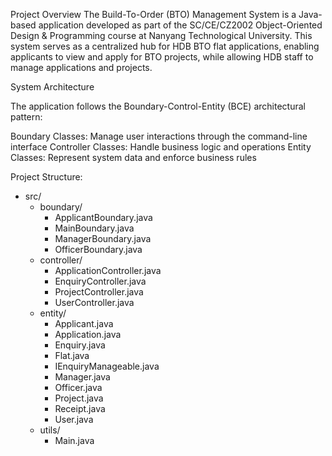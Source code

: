 Project Overview
The Build-To-Order (BTO) Management System is a Java-based application developed as part of the SC/CE/CZ2002 Object-Oriented Design & Programming course at Nanyang Technological University. This system serves as a centralized hub for HDB BTO flat applications, enabling applicants to view and apply for BTO projects, while allowing HDB staff to manage applications and projects.

System Architecture

The application follows the Boundary-Control-Entity (BCE) architectural pattern:

Boundary Classes: Manage user interactions through the command-line interface
Controller Classes: Handle business logic and operations
Entity Classes: Represent system data and enforce business rules


Project Structure:
- src/
  - boundary/
    - ApplicantBoundary.java
    - MainBoundary.java
    - ManagerBoundary.java
    - OfficerBoundary.java
  - controller/
    - ApplicationController.java
    - EnquiryController.java
    - ProjectController.java
    - UserController.java
  - entity/
    - Applicant.java
    - Application.java
    - Enquiry.java
    - Flat.java
    - IEnquiryManageable.java
    - Manager.java
    - Officer.java
    - Project.java
    - Receipt.java
    - User.java
  - utils/
    - Main.java
